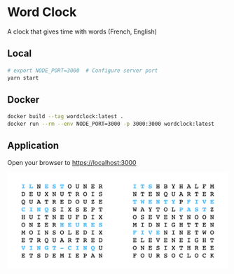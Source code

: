 # Word Clock

A clock that gives time with words (French, English)

## Local

```bash
# export NODE_PORT=3000  # Configure server port
yarn start
```

## Docker

```bash
docker build --tag wordclock:latest .
docker run --rm --env NODE_PORT=3000 -p 3000:3000 wordclock:latest
```

## Application

Open your browser to <https://localhost:3000>

![clock image](./docs/images/clock.png)
